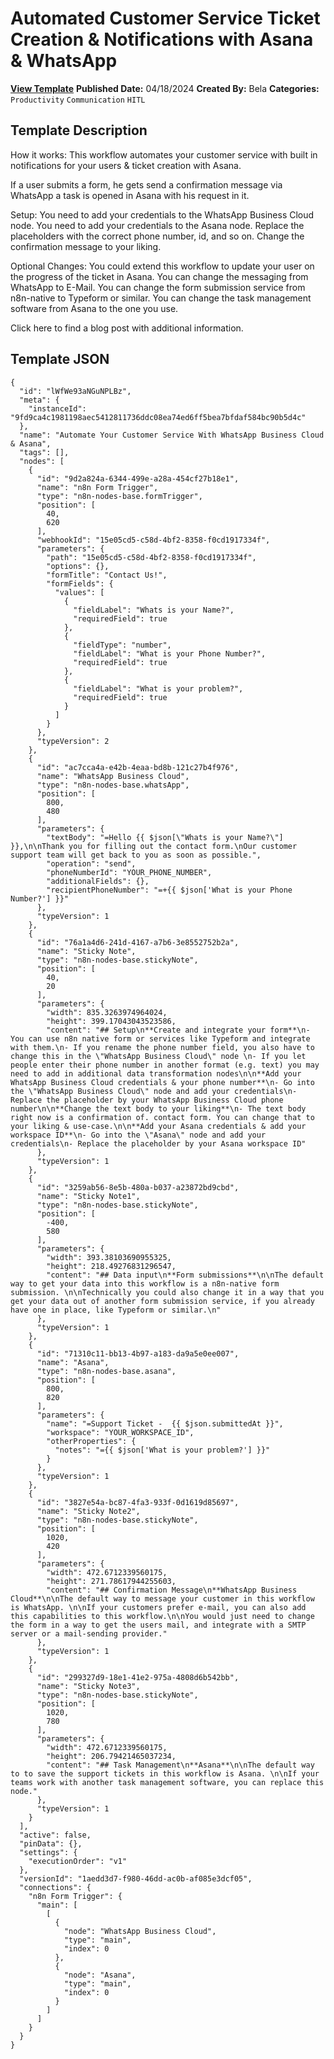 # Automated Customer Service Ticket Creation & Notifications with Asana & WhatsApp

**[View Template](https://n8n.io/workflows/2237-/)**  **Published Date:** 04/18/2024  **Created By:** Bela  **Categories:** `Productivity` `Communication` `HITL`  

## Template Description

How it works:
This workflow automates your customer service with built in notifications for your users & ticket creation with Asana.

If a user submits a form, he gets send a confirmation message via WhatsApp a task is opened in Asana with his request in it.

Setup:
You need to add your credentials to the WhatsApp Business Cloud node.
You need to add your credentials to the Asana node.
Replace the placeholders with the correct phone number, id, and so on.
Change the confirmation message to your liking.

Optional Changes:
You could extend this workflow to update your user on the progress of the ticket in Asana.
You can change the messaging from WhatsApp to E-Mail.
You can change the form submission service from n8n-native to Typeform or similar.
You can change the task management software from Asana to the one you use.


Click here to find a blog post with additional information.

## Template JSON

```
{
  "id": "lWfWe93aNGuNPLBz",
  "meta": {
    "instanceId": "9fd9ca4c1981198aec5412811736ddc08ea74ed6ff5bea7bfdaf584bc90b5d4c"
  },
  "name": "Automate Your Customer Service With WhatsApp Business Cloud & Asana",
  "tags": [],
  "nodes": [
    {
      "id": "9d2a824a-6344-499e-a28a-454cf27b18e1",
      "name": "n8n Form Trigger",
      "type": "n8n-nodes-base.formTrigger",
      "position": [
        40,
        620
      ],
      "webhookId": "15e05cd5-c58d-4bf2-8358-f0cd1917334f",
      "parameters": {
        "path": "15e05cd5-c58d-4bf2-8358-f0cd1917334f",
        "options": {},
        "formTitle": "Contact Us!",
        "formFields": {
          "values": [
            {
              "fieldLabel": "Whats is your Name?",
              "requiredField": true
            },
            {
              "fieldType": "number",
              "fieldLabel": "What is your Phone Number?",
              "requiredField": true
            },
            {
              "fieldLabel": "What is your problem?",
              "requiredField": true
            }
          ]
        }
      },
      "typeVersion": 2
    },
    {
      "id": "ac7cca4a-e42b-4eaa-bd8b-121c27b4f976",
      "name": "WhatsApp Business Cloud",
      "type": "n8n-nodes-base.whatsApp",
      "position": [
        800,
        480
      ],
      "parameters": {
        "textBody": "=Hello {{ $json[\"Whats is your Name?\"] }},\n\nThank you for filling out the contact form.\nOur customer support team will get back to you as soon as possible.",
        "operation": "send",
        "phoneNumberId": "YOUR_PHONE_NUMBER",
        "additionalFields": {},
        "recipientPhoneNumber": "=+{{ $json['What is your Phone Number?'] }}"
      },
      "typeVersion": 1
    },
    {
      "id": "76a1a4d6-241d-4167-a7b6-3e8552752b2a",
      "name": "Sticky Note",
      "type": "n8n-nodes-base.stickyNote",
      "position": [
        40,
        20
      ],
      "parameters": {
        "width": 835.3263974964024,
        "height": 399.17043043523586,
        "content": "## Setup\n**Create and integrate your form**\n- You can use n8n native form or services like Typeform and integrate with them.\n- If you rename the phone number field, you also have to change this in the \"WhatsApp Business Cloud\" node \n- If you let people enter their phone number in another format (e.g. text) you may need to add in additional data transformation nodes\n\n**Add your WhatsApp Business Cloud credentials & your phone number**\n- Go into the \"WhatsApp Business Cloud\" node and add your credentials\n- Replace the placeholder by your WhatsApp Business Cloud phone number\n\n**Change the text body to your liking**\n- The text body right now is a confirmation of. contact form. You can change that to your liking & use-case.\n\n**Add your Asana credentials & add your workspace ID**\n- Go into the \"Asana\" node and add your credentials\n- Replace the placeholder by your Asana workspace ID"
      },
      "typeVersion": 1
    },
    {
      "id": "3259ab56-8e5b-480a-b037-a23872bd9cbd",
      "name": "Sticky Note1",
      "type": "n8n-nodes-base.stickyNote",
      "position": [
        -400,
        580
      ],
      "parameters": {
        "width": 393.38103690955325,
        "height": 218.49276831296547,
        "content": "## Data input\n**Form submissions**\n\nThe default way to get your data into this workflow is a n8n-native form submission. \n\nTechnically you could also change it in a way that you get your data out of another form submission service, if you already have one in place, like Typeform or similar.\n"
      },
      "typeVersion": 1
    },
    {
      "id": "71310c11-bb13-4b97-a183-da9a5e0ee007",
      "name": "Asana",
      "type": "n8n-nodes-base.asana",
      "position": [
        800,
        820
      ],
      "parameters": {
        "name": "=Support Ticket -  {{ $json.submittedAt }}",
        "workspace": "YOUR_WORKSPACE_ID",
        "otherProperties": {
          "notes": "={{ $json['What is your problem?'] }}"
        }
      },
      "typeVersion": 1
    },
    {
      "id": "3827e54a-bc87-4fa3-933f-0d1619d85697",
      "name": "Sticky Note2",
      "type": "n8n-nodes-base.stickyNote",
      "position": [
        1020,
        420
      ],
      "parameters": {
        "width": 472.6712339560175,
        "height": 271.78617944255603,
        "content": "## Confirmation Message\n**WhatsApp Business Cloud**\n\nThe default way to message your customer in this workflow is WhatsApp. \n\nIf your customers prefer e-mail, you can also add this capabilities to this workflow.\n\nYou would just need to change the form in a way to get the users mail, and integrate with a SMTP server or a mail-sending provider."
      },
      "typeVersion": 1
    },
    {
      "id": "299327d9-18e1-41e2-975a-4808d6b542bb",
      "name": "Sticky Note3",
      "type": "n8n-nodes-base.stickyNote",
      "position": [
        1020,
        780
      ],
      "parameters": {
        "width": 472.6712339560175,
        "height": 206.79421465037234,
        "content": "## Task Management\n**Asana**\n\nThe default way to to save the support tickets in this workflow is Asana. \n\nIf your teams work with another task management software, you can replace this node."
      },
      "typeVersion": 1
    }
  ],
  "active": false,
  "pinData": {},
  "settings": {
    "executionOrder": "v1"
  },
  "versionId": "1aedd3d7-f980-46dd-ac0b-af085e3dcf05",
  "connections": {
    "n8n Form Trigger": {
      "main": [
        [
          {
            "node": "WhatsApp Business Cloud",
            "type": "main",
            "index": 0
          },
          {
            "node": "Asana",
            "type": "main",
            "index": 0
          }
        ]
      ]
    }
  }
}
```
